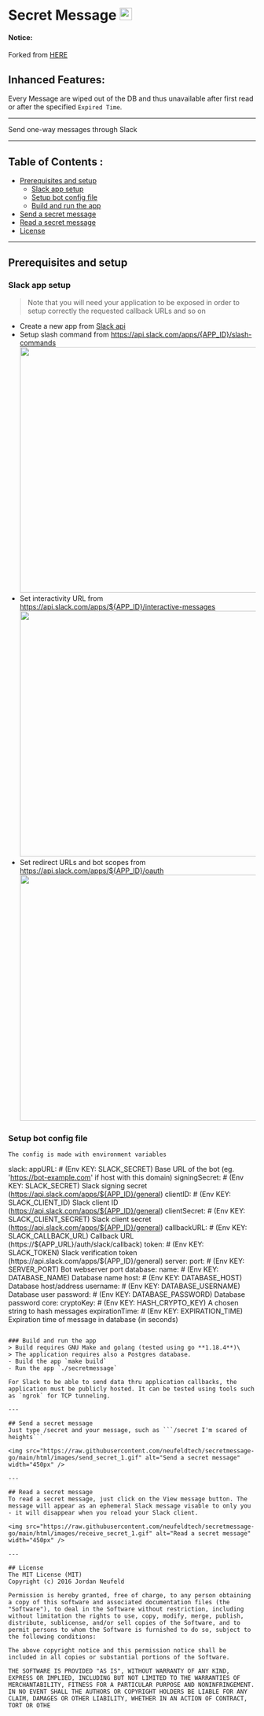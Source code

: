 # Secret Message <img src="https://raw.githubusercontent.com/neufeldtech/secretmessage-go/main/html/images/logo.png" width="25px"></img>


#### Notice:
Forked from [HERE](https://github.com/neufeldtech/secret-message)

## Inhanced Features:

 Every Message are wiped out of the DB and thus unavailable after first read or after the specified `Expired Time`.

---

 Send one-way messages through Slack

---

## Table of Contents :
  - [Prerequisites and setup](#prerequisites-and-setup)
    - [Slack app setup](#slack-app-setup)
    - [Setup bot config file](#setup-bot-config-file)
    - [Build and run the app](#build-and-run-the-app)
  - [Send a secret message](#send-a-secret-message)
  - [Read a secret message](#read-a-secret-message)
  - [License](#license)


---

## Prerequisites and setup

### Slack app setup

> Note that you will need your application to be exposed in order to setup correctly the requested callback URLs and so on

- Create a new app from [Slack api](https://api.slack.com/apps)
- Setup slash command from https://api.slack.com/apps/{APP_ID}/slash-commands <img src="assets/01_cfg_slash.png" width="500">
- Set interactivity URL from https://api.slack.com/apps/${APP_ID}/interactive-messages <img src="assets/02_cfg_inter.png" width="500">
- Set redirect URLs and bot scopes from https://api.slack.com/apps/${APP_ID}/oauth <img src="assets/03_cfg_oauth.png" width="500">

### Setup bot config file
```
The config is made with environment variables
```
slack:
  appURL:               # (Env KEY: SLACK_SECRET) Base URL of the bot (eg. 'https://bot-example.com' if host with this domain) 
  signingSecret:        # (Env KEY: SLACK_SECRET) Slack signing secret (https://api.slack.com/apps/${APP_ID}/general)
  clientID:             # (️Env KEY: SLACK_CLIENT_ID) Slack client ID (https://api.slack.com/apps/${APP_ID}/general)
  clientSecret:         # (️Env KEY: SLACK_CLIENT_SECRET) Slack client secret (https://api.slack.com/apps/${APP_ID}/general)
  callbackURL:          # (️Env KEY: SLACK_CALLBACK_URL) Callback URL (https://${APP_URL}/auth/slack/callback)
  token:                # (️Env KEY: SLACK_TOKEN) Slack verification token (https://api.slack.com/apps/${APP_ID}/general)
server:
  port:                 # (️Env KEY: SERVER_PORT) Bot webserver port
database:
  name:                 # (️Env KEY: DATABASE_NAME) Database name
  host:                 # (️Env KEY: DATABASE_HOST) Database host/address
  username:             # (️Env KEY: DATABASE_USERNAME) Database user
  password:             # (️Env KEY: DATABASE_PASSWORD) Database password
core:
  cryptoKey:            # (️Env KEY: HASH_CRYPTO_KEY) A chosen string to hash messages
  expirationTime:       # (️Env KEY: EXPIRATION_TIME) Expiration time of message in database (in seconds)
```

### Build and run the app
> Build requires GNU Make and golang (tested using go **1.18.4**)\
> The application requires also a Postgres database.
- Build the app `make build`
- Run the app `./secretmessage`

For Slack to be able to send data thru application callbacks, the application must be publicly hosted. It can be tested using tools such as `ngrok` for TCP tunneling.

---

## Send a secret message
Just type /secret and your message, such as ```/secret I'm scared of heights```

<img src="https://raw.githubusercontent.com/neufeldtech/secretmessage-go/main/html/images/send_secret_1.gif" alt="Send a secret message" width="450px" />

---

## Read a secret message
To read a secret message, just click on the View message button. The message will appear as an ephemeral Slack message visable to only you - it will disappear when you reload your Slack client.

<img src="https://raw.githubusercontent.com/neufeldtech/secretmessage-go/main/html/images/receive_secret_1.gif" alt="Read a secret message" width="450px" />

---

## License
The MIT License (MIT)
Copyright (c) 2016 Jordan Neufeld

Permission is hereby granted, free of charge, to any person obtaining a copy of this software and associated documentation files (the "Software"), to deal in the Software without restriction, including without limitation the rights to use, copy, modify, merge, publish, distribute, sublicense, and/or sell copies of the Software, and to permit persons to whom the Software is furnished to do so, subject to the following conditions:

The above copyright notice and this permission notice shall be included in all copies or substantial portions of the Software.

THE SOFTWARE IS PROVIDED "AS IS", WITHOUT WARRANTY OF ANY KIND, EXPRESS OR IMPLIED, INCLUDING BUT NOT LIMITED TO THE WARRANTIES OF MERCHANTABILITY, FITNESS FOR A PARTICULAR PURPOSE AND NONINFRINGEMENT. IN NO EVENT SHALL THE AUTHORS OR COPYRIGHT HOLDERS BE LIABLE FOR ANY CLAIM, DAMAGES OR OTHER LIABILITY, WHETHER IN AN ACTION OF CONTRACT, TORT OR OTHE
